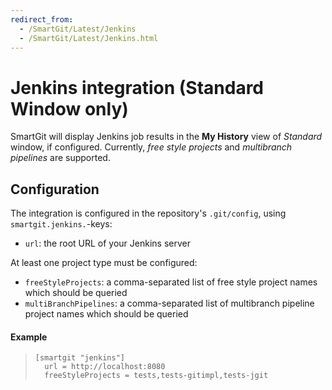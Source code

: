```yaml
---
redirect_from:
  - /SmartGit/Latest/Jenkins
  - /SmartGit/Latest/Jenkins.html
---
```


# Jenkins integration (Standard Window only)

SmartGit will display Jenkins job results in the **My History** view of *Standard* window, if configured. Currently, *free style projects* and *multibranch pipelines* are supported.

## Configuration

The integration is configured in the repository's `.git/config`, using `smartgit.jenkins.`-keys:

* `url`: the root URL of your Jenkins server

At least one project type must be configured:

* `freeStyleProjects`: a comma-separated list of free style project names which should be queried
* `multiBranchPipelines`: a comma-separated list of multibranch pipeline project names which should be queried

#### Example

>
>``` text
>[smartgit "jenkins"]
>   url = http://localhost:8080
>   freeStyleProjects = tests,tests-gitimpl,tests-jgit
>```
